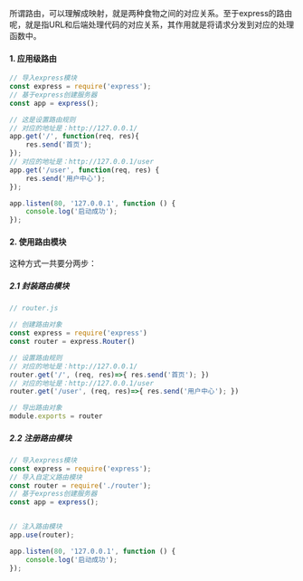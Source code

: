 所谓路由，可以理解成映射，就是两种食物之间的对应关系。至于express的路由呢，就是指URL和后端处理代码的对应关系，其作用就是将请求分发到对应的处理函数中。

#### 1. 应用级路由

```js
// 导入express模块
const express = require('express');
// 基于express创建服务器
const app = express();

// 这是设置路由规则
// 对应的地址是：http://127.0.0.1/
app.get('/', function(req, res){
    res.send('首页');
});
// 对应的地址是：http://127.0.0.1/user
app.get('/user', function(req, res) {
    res.send('用户中心');
});

app.listen(80, '127.0.0.1', function () {
    console.log('启动成功');
});
```



#### 2. 使用路由模块

这种方式一共要分两步：

##### 2.1 封装路由模块

```js
// router.js

// 创建路由对象
const express = require('express')
const router = express.Router()

// 设置路由规则
// 对应的地址是：http://127.0.0.1/
router.get('/', (req, res)=>{ res.send('首页'); })
// 对应的地址是：http://127.0.0.1/user
router.get('/user', (req, res)=>{ res.send('用户中心'); })

// 导出路由对象
module.exports = router
```

##### 2.2 注册路由模块

```js
// 导入express模块
const express = require('express');
// 导入自定义路由模块
const router = require('./router');
// 基于express创建服务器
const app = express();


// 注入路由模块
app.use(router);

app.listen(80, '127.0.0.1', function () {
    console.log('启动成功');
});
```



